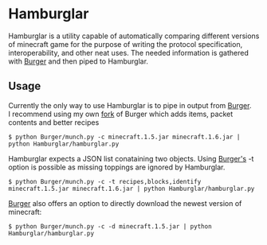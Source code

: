 # Hamburglar
Hamburglar is a utility capable of automatically comparing different versions of minecraft game
for the purpose of writing the protocol specification, interoperability, and other neat uses. The needed information is gathered with [Burger](https://github.com/TkTech/Burger) and then piped to Hamburglar.

## Usage
Currently the only way to use Hamburglar is to pipe in output from [Burger](https://github.com/TkTech/Burger).<br />
I recommend using my own [fork](https://github.com/sadimusi/Burger) of Burger which adds items, packet contents and better recipes

    $ python Burger/munch.py -c minecraft.1.5.jar minecraft.1.6.jar | python Hamburglar/hamburglar.py

Hamburglar expects a JSON list conataining two objects. Using [Burger's](https://github.com/TkTech/Burger) -t option is possible as missing toppings are ignored by Hamburglar.

    $ python Burger/munch.py -c -t recipes,blocks,identify minecraft.1.5.jar minecraft.1.6.jar | python Hamburglar/hamburglar.py

[Burger](https://github.com/TkTech/Burger) also offers an option to directly download the newest version of minecraft: 

    $ python Burger/munch.py -c -d minecraft.1.5.jar | python Hamburglar/hamburglar.py
